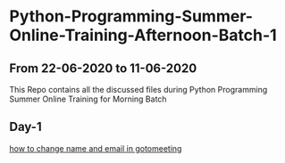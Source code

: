 # Python-Programming-Summer-Online-Training-Afternoon-Batch-1
## From 22-06-2020 to 11-06-2020

This Repo contains all the discussed files during Python Programming Summer Online Training for Morning Batch

## Day-1

[how to change name and email in gotomeeting](https://github.com/AP-State-Skill-Development-Corporation/Python-SIP-Afternoon-Batch-1/blob/master/Day-1/Gotomeeting/to%20change%20name%20and%20email%20in%20gotomeeting.ipynb)
